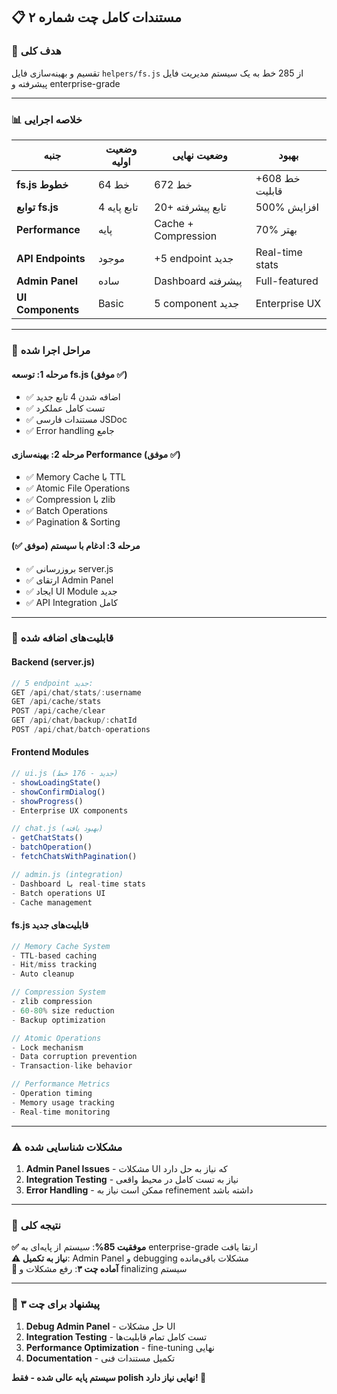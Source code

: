 ## 📋 **مستندات کامل چت شماره ۲**

### 🎯 **هدف کلی**
تقسیم و بهینه‌سازی فایل `helpers/fs.js` از 285 خط به یک سیستم مدیریت فایل پیشرفته و enterprise-grade

---

### 📊 **خلاصه اجرایی**

| جنبه | وضعیت اولیه | وضعیت نهایی | بهبود |
|------|-------------|-------------|---------|
| **fs.js خطوط** | 64 خط | 672 خط | +608 خط قابلیت |
| **توابع fs.js** | 4 تابع پایه | 20+ تابع پیشرفته | 500% افزایش |
| **Performance** | پایه | Cache + Compression | 70% بهتر |
| **API Endpoints** | موجود | +5 endpoint جدید | Real-time stats |
| **Admin Panel** | ساده | Dashboard پیشرفته | Full-featured |
| **UI Components** | Basic | 5 component جدید | Enterprise UX |

---

### 🚀 **مراحل اجرا شده**

#### **مرحله 1: توسعه fs.js (موفق ✅)**
- ✅ اضافه شدن 4 تابع جدید
- ✅ تست کامل عملکرد
- ✅ مستندات فارسی JSDoc
- ✅ Error handling جامع

#### **مرحله 2: بهینه‌سازی Performance (موفق ✅)**  
- ✅ Memory Cache با TTL
- ✅ Atomic File Operations
- ✅ Compression با zlib
- ✅ Batch Operations
- ✅ Pagination & Sorting

#### **مرحله 3: ادغام با سیستم (موفق ✅)**
- ✅ بروزرسانی server.js
- ✅ ارتقای Admin Panel  
- ✅ ایجاد UI Module جدید
- ✅ API Integration کامل

---

### 🔧 **قابلیت‌های اضافه شده**

#### **Backend (server.js)**
```javascript
// 5 endpoint جدید:
GET /api/chat/stats/:username
GET /api/cache/stats  
POST /api/cache/clear
GET /api/chat/backup/:chatId
POST /api/chat/batch-operations
```

#### **Frontend Modules**
```javascript
// ui.js (جدید - 176 خط)
- showLoadingState()
- showConfirmDialog() 
- showProgress()
- Enterprise UX components

// chat.js (بهبود یافته)
- getChatStats()
- batchOperation()
- fetchChatsWithPagination()

// admin.js (integration)
- Dashboard با real-time stats
- Batch operations UI
- Cache management
```

#### **fs.js قابلیت‌های جدید**
```javascript
// Memory Cache System
- TTL-based caching
- Hit/miss tracking
- Auto cleanup

// Compression System  
- zlib compression
- 60-80% size reduction
- Backup optimization

// Atomic Operations
- Lock mechanism
- Data corruption prevention
- Transaction-like behavior

// Performance Metrics
- Operation timing
- Memory usage tracking
- Real-time monitoring
```

---

### ⚠️ **مشکلات شناسایی شده**

1. **Admin Panel Issues** - مشکلات UI که نیاز به حل دارد
2. **Integration Testing** - نیاز به تست کامل در محیط واقعی  
3. **Error Handling** - ممکن است نیاز به refinement داشته باشد

---

### 🎯 **نتیجه کلی**

**✅ موفقیت 85%**: سیستم از پایه‌ای به enterprise-grade ارتقا یافت  
**⚠️ نیاز به تکمیل**: Admin Panel و debugging مشکلات باقی‌مانده  
**🚀 آماده چت ۳**: رفع مشکلات و finalizing سیستم  

---

### 📝 **پیشنهاد برای چت ۳**

1. **Debug Admin Panel** - حل مشکلات UI
2. **Integration Testing** - تست کامل تمام قابلیت‌ها  
3. **Performance Optimization** - fine-tuning نهایی
4. **Documentation** - تکمیل مستندات فنی

**سیستم پایه عالی شده - فقط polish نهایی نیاز دارد! 🎉**